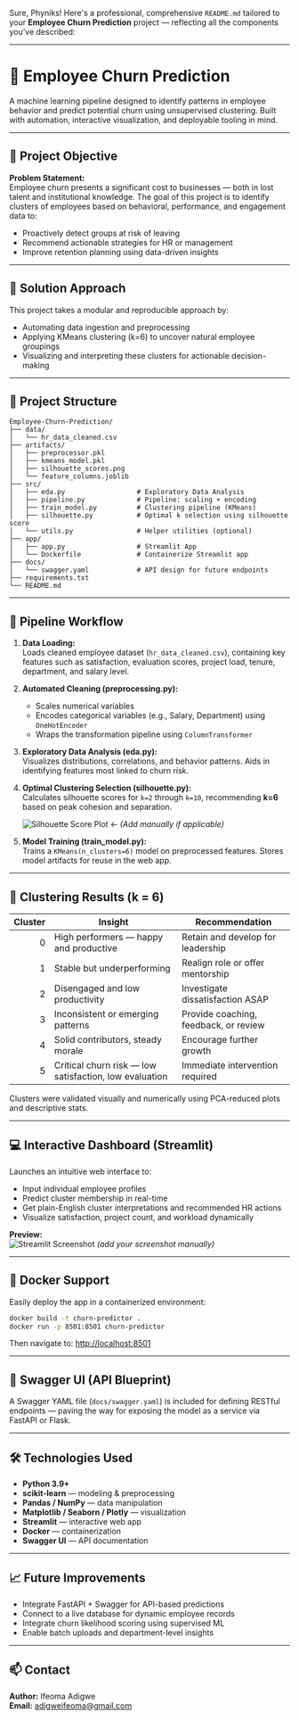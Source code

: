 Sure, Phyniks! Here's a professional, comprehensive `README.md` tailored to your **Employee Churn Prediction** project — reflecting all the components you’ve described:

---

# 💼 Employee Churn Prediction

A machine learning pipeline designed to identify patterns in employee behavior and predict potential churn using unsupervised clustering. Built with automation, interactive visualization, and deployable tooling in mind.

---

## 🚀 Project Objective

**Problem Statement:**  
Employee churn presents a significant cost to businesses — both in lost talent and institutional knowledge. The goal of this project is to identify clusters of employees based on behavioral, performance, and engagement data to:

- Proactively detect groups at risk of leaving
- Recommend actionable strategies for HR or management
- Improve retention planning using data-driven insights

---

## 🧠 Solution Approach

This project takes a modular and reproducible approach by:

- Automating data ingestion and preprocessing
- Applying KMeans clustering (k=6) to uncover natural employee groupings
- Visualizing and interpreting these clusters for actionable decision-making

---

## 📁 Project Structure

```
Employee-Churn-Prediction/
├── data/
│   └── hr_data_cleaned.csv
├── artifacts/
│   ├── preprocessor.pkl
│   ├── kmeans_model.pkl
│   ├── silhouette_scores.png
│   └── feature_columns.joblib
├── src/
│   ├── eda.py                  # Exploratory Data Analysis
│   ├── pipeline.py             # Pipeline: scaling + encoding
│   ├── train_model.py          # Clustering pipeline (KMeans)
│   ├── silhouette.py           # Optimal k selection using silhouette score
│   └── utils.py                # Helper utilities (optional)
├── app/
│   ├── app.py                  # Streamlit App
│   └── Dockerfile              # Containerize Streamlit app
├── docs/
│   └── swagger.yaml            # API design for future endpoints
├── requirements.txt
└── README.md
```

---

## 🔧 Pipeline Workflow

1. **Data Loading:**  
   Loads cleaned employee dataset (`hr_data_cleaned.csv`), containing key features such as satisfaction, evaluation scores, project load, tenure, department, and salary level.

2. **Automated Cleaning (preprocessing.py):**  
   - Scales numerical variables  
   - Encodes categorical variables (e.g., Salary, Department) using `OneHotEncoder`  
   - Wraps the transformation pipeline using `ColumnTransformer`

3. **Exploratory Data Analysis (eda.py):**  
   Visualizes distributions, correlations, and behavior patterns. Aids in identifying features most linked to churn risk.

4. **Optimal Clustering Selection (silhouette.py):**  
   Calculates silhouette scores for `k=2` through `k=10`, recommending **k=6** based on peak cohesion and separation.  

   ![Silhouette Score Plot](artifacts/silhouette_scores.png) ← *(Add manually if applicable)*

5. **Model Training (train_model.py):**  
   Trains a `KMeans(n_clusters=6)` model on preprocessed features. Stores model artifacts for reuse in the web app.

---

## 🎯 Clustering Results (k = 6)

| Cluster | Insight                                                         | Recommendation                      |
|--------:|------------------------------------------------------------------|--------------------------------------|
| 0       | High performers — happy and productive                          | Retain and develop for leadership    |
| 1       | Stable but underperforming                                      | Realign role or offer mentorship     |
| 2       | Disengaged and low productivity                                 | Investigate dissatisfaction ASAP     |
| 3       | Inconsistent or emerging patterns                               | Provide coaching, feedback, or review|
| 4       | Solid contributors, steady morale                               | Encourage further growth             |
| 5       | Critical churn risk — low satisfaction, low evaluation          | Immediate intervention required      |

Clusters were validated visually and numerically using PCA-reduced plots and descriptive stats.

---

## 💻 Interactive Dashboard (Streamlit)

Launches an intuitive web interface to:

- Input individual employee profiles
- Predict cluster membership in real-time
- Get plain-English cluster interpretations and recommended HR actions
- Visualize satisfaction, project count, and workload dynamically

**Preview:**  
![Streamlit Screenshot](docs/streamlit_preview.png) *(add your screenshot manually)*

---

## 🐳 Docker Support

Easily deploy the app in a containerized environment:

```bash
docker build -t churn-predictor .
docker run -p 8501:8501 churn-predictor
```

Then navigate to: [http://localhost:8501](http://localhost:8501)

---

## 📘 Swagger UI (API Blueprint)

A Swagger YAML file (`docs/swagger.yaml`) is included for defining RESTful endpoints — paving the way for exposing the model as a service via FastAPI or Flask.

---

## 🛠 Technologies Used

- **Python 3.9+**
- **scikit-learn** — modeling & preprocessing
- **Pandas / NumPy** — data manipulation
- **Matplotlib / Seaborn / Plotly** — visualization
- **Streamlit** — interactive web app
- **Docker** — containerization
- **Swagger UI** — API documentation

---

## 📈 Future Improvements

- Integrate FastAPI + Swagger for API-based predictions
- Connect to a live database for dynamic employee records
- Integrate churn likelihood scoring using supervised ML
- Enable batch uploads and department-level insights

---

## 📫 Contact

**Author:** Ifeoma Adigwe  
**Email:** [adigweifeoma@gmail.com](mailto:adigweifeoma@gmail)